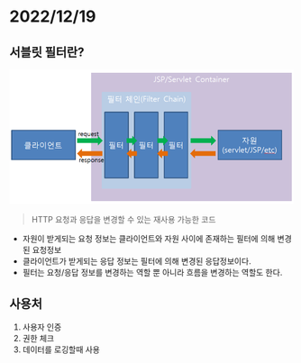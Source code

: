 # 2022/12/19

## 서블릿 필터란?

![img.png](../../Img/filter.png)

> HTTP 요청과 응답을 변경할 수 있는 재사용 가능한 코드

- 자원이 받게되는 요청 정보는 클라이언트와 자원 사이에 존재하는 필터에 의해 변경된 요청정보
- 클라이언트가 받게되는 응답 정보는 필터에 의해 변경된 응답정보이다.
- 필터는 요청/응답 정보를 변경하는 역할 뿐 아니라 흐름을 변경하는 역할도 한다.

## 사용처
1. 사용자 인증
2. 권한 체크
3. 데이터를 로깅할때 사용

